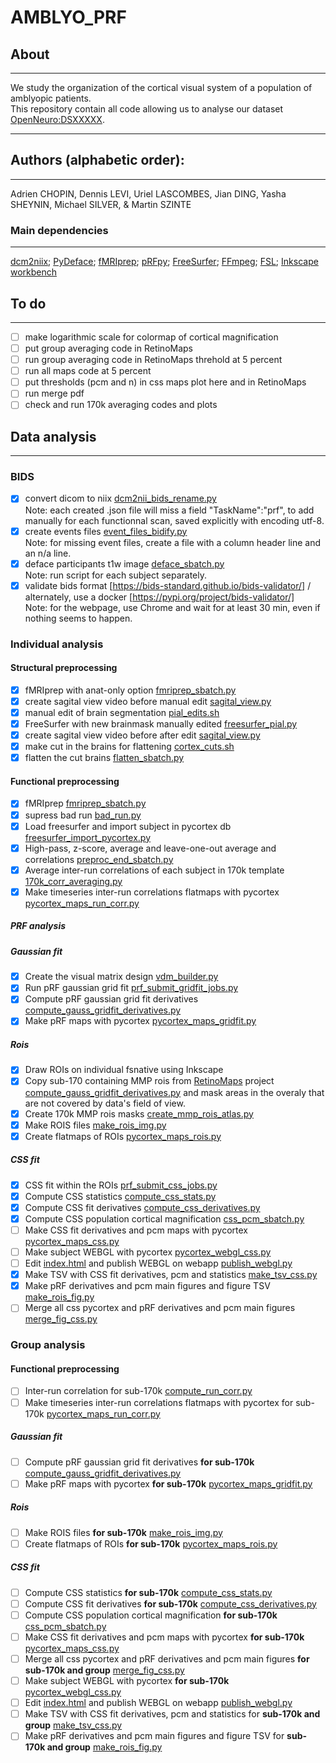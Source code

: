 # AMBLYO_PRF
## About
---
We study the organization of the cortical visual system of a population of amblyopic patients.</br>
This repository contain all code allowing us to analyse our dataset [OpenNeuro:DSXXXXX](https://openneuro.org/datasets/dsXXXX).</br>

---
## Authors (alphabetic order): 
---
Adrien CHOPIN, Dennis LEVI, Uriel LASCOMBES, Jian DING, Yasha SHEYNIN, Michael SILVER, & Martin SZINTE

### Main dependencies
---
[dcm2niix](https://github.com/rordenlab/dcm2niix); 
[PyDeface](https://github.com/poldracklab/pydeface); 
[fMRIprep](https://fmriprep.org/en/stable/); 
[pRFpy](https://github.com/VU-Cog-Sci/prfpy); 
[FreeSurfer](https://surfer.nmr.mgh.harvard.edu/);
[FFmpeg](https://ffmpeg.org/);
[FSL](https://fsl.fmrib.ox.ac.uk);
[Inkscape](https://inkscape.org/)
[workbench](https://humanconnectome.org/software/connectome-workbench)
</br>


## To do
---
- [ ] make logarithmic scale for colormap of cortical magnification
- [ ] put group averaging code in RetinoMaps
- [ ] run group averaging code in RetinoMaps threhold at 5 percent
- [ ] run all maps code at 5 percent
- [ ] put thresholds (pcm and n) in css maps plot here and in RetinoMaps
- [ ] run merge pdf
- [ ] check and run 170k averaging codes and plots

## Data analysis
---

### BIDS
- [x] convert dicom to niix [dcm2nii_bids_rename.py](analysis_code/preproc/bids/dcm2nii_bids_rename.py) 
    </br>Note: each created .json file will miss a field "TaskName":"prf", to add manually for each functionnal scan, saved explicitly with encoding utf-8.
- [x] create events files [event_files_bidify.py](analysis_code/preproc/bids/event_files_bidify.py) 
    </br>Note: for missing event files, create a file with a column header line and an n/a line.
- [x] deface participants t1w image [deface_sbatch.py](analysis_code/preproc/bids/deface_sbatch.py) 
    </br>Note: run script for each subject separately.
- [x] validate bids format [https://bids-standard.github.io/bids-validator/] / alternately, use a docker [https://pypi.org/project/bids-validator/]
    </br>Note: for the webpage, use Chrome and wait for at least 30 min, even if nothing seems to happen.

### Individual analysis

#### Structural preprocessing
- [x] fMRIprep with anat-only option [fmriprep_sbatch.py](analysis_code/preproc/functional/fmriprep_sbatch.py)
- [x] create sagital view video before manual edit [sagital_view.py](analysis_code/preproc/anatomical/sagital_view.py)
- [x] manual edit of brain segmentation [pial_edits.sh](analysis_code/preproc/anatomical/pial_edits.sh)
- [x] FreeSurfer with new brainmask manually edited [freesurfer_pial.py](analysis_code/preproc/anatomical/freesurfer_pial.py)
- [x] create sagital view video before after edit [sagital_view.py](analysis_code/preproc/anatomical/sagital_view.py)
- [x] make cut in the brains for flattening [cortex_cuts.sh](analysis_code/preproc/anatomical/cortex_cuts.sh)
- [x] flatten the cut brains [flatten_sbatch.py](analysis_code/preproc/anatomical/flatten_sbatch.py)

#### Functional preprocessing
- [x] fMRIprep [fmriprep_sbatch.py](analysis_code/preproc/functional/fmriprep_sbatch.py)
- [x] supress bad run [bad_run.py](analysis_code/preproc/functional/bad_run.py)
- [x] Load freesurfer and import subject in pycortex db [freesurfer_import_pycortex.py](analysis_code/preproc/functional/freesurfer_import_pycortex.py)
- [x] High-pass, z-score, average and leave-one-out average and correlations [preproc_end_sbatch.py](analysis_code/preproc/functional/preproc_end_sbatch.py)
- [x] Average inter-run correlations of each subject in 170k template [170k_corr_averaging.py](analysis_code/preproc/functional/170k_corr_averaging.py)
- [x] Make timeseries inter-run correlations flatmaps with pycortex [pycortex_maps_run_corr.py](analysis_code/preproc/functional/pycortex_maps_run_corr.py)
 
##### PRF analysis

##### Gaussian fit
- [x] Create the visual matrix design [vdm_builder.py](analysis_code/postproc/prf/vdm_builder.py)
- [x] Run pRF gaussian grid fit [prf_submit_gridfit_jobs.py](analysis_code/postproc/prf/fit/prf_submit_gridfit_jobs.py)
- [x] Compute pRF gaussian grid fit derivatives [compute_gauss_gridfit_derivatives.py](analysis_code/postproc/prf/postfit/compute_gauss_gridfit_derivatives.py)
- [x] Make pRF maps with pycortex [pycortex_maps_gridfit.py](analysis_code/postproc/prf/postfit/pycortex_maps_gridfit.py)

##### Rois
- [x] Draw ROIs on individual fsnative using Inkscape
- [x] Copy sub-170 containing MMP rois from [RetinoMaps](https://github.com/mszinte/RetinoMaps) project [compute_gauss_gridfit_derivatives.py](https://github.com/mszinte/RetinoMaps/blob/main/analysis_code/atlas/create_170k_mmp_rois_mask.ipynb) and mask areas in the overaly that are not covered by data's field of view.
- [x] Create 170k MMP rois masks [create_mmp_rois_atlas.py](analysis_code/atlas/create_mmp_rois_atlas.py)
- [x] Make ROIS files [make_rois_img.py](analysis_code/postproc/prf/postfit/make_rois_img.py)
- [x] Create flatmaps of ROIs [pycortex_maps_rois.py](analysis_code/postproc/prf/postfit/pycortex_maps_rois.py)

##### CSS fit
- [x] CSS fit within the ROIs [prf_submit_css_jobs.py](analysis_code/postproc/prf/fit/prf_submit_css_jobs.py)
- [x] Compute CSS statistics [compute_css_stats.py](analysis_code/postproc/prf/postfit/compute_css_stats.py)
- [x] Compute CSS fit derivatives [compute_css_derivatives.py](analysis_code/postproc/prf/postfit/compute_css_derivatives.py)
- [x] Compute CSS population cortical magnification [css_pcm_sbatch.py](analysis_code/postproc/prf/postfit/css_pcm_sbatch.py)
- [ ] Make CSS fit derivatives and pcm maps with pycortex [pycortex_maps_css.py](analysis_code/postproc/prf/postfit/pycortex_maps_css.py)
- [ ] Make subject WEBGL with pycortex [pycortex_webgl_css.py](analysis_code/postproc/prf/webgl/pycortex_webgl_css.py)
- [ ] Edit [index.html](disks/meso_H/projects/amblyo_prf/analysis_code/postproc/prf/webgl/index.html) and publish WEBGL on webapp [publish_webgl.py](analysis_code/postproc/prf/webgl/publish_webgl.py)
- [x] Make TSV with CSS fit derivatives, pcm and statistics [make_tsv_css.py](analysis_code/postproc/prf/postfit/make_tsv_css.py)
- [x] Make pRF derivatives and pcm main figures and figure TSV [make_rois_fig.py](analysis_code/postproc/prf/postfit/make_rois_fig.py)
- [ ] Merge all css pycortex and pRF derivatives and pcm main figures [merge_fig_css.py](analysis_code/postproc/prf/postfit/merge_fig_css.py)

### Group analysis

#### Functional preprocessing
- [ ] Inter-run correlation for sub-170k [compute_run_corr.py](analysis_code/preproc/functional/compute_run_corr.py)
- [ ] Make timeseries inter-run correlations flatmaps with pycortex for sub-170k [pycortex_maps_run_corr.py](analysis_code/preproc/functional/pycortex_maps_run_corr.py)

##### Gaussian fit
- [ ] Compute pRF gaussian grid fit derivatives **for sub-170k** [compute_gauss_gridfit_derivatives.py](analysis_code/postproc/prf/postfit/compute_gauss_gridfit_derivatives.py)
- [ ] Make pRF maps with pycortex **for sub-170k**  [pycortex_maps_gridfit.py](analysis_code/postproc/prf/postfit/pycortex_maps_gridfit.py)

##### Rois
- [ ] Make ROIS files **for sub-170k** [make_rois_img.py](analysis_code/postproc/prf/postfit/make_rois_img.py)
- [ ] Create flatmaps of ROIs **for sub-170k** [pycortex_maps_rois.py](analysis_code/postproc/prf/postfit/pycortex_maps_rois.py)

##### CSS fit
- [ ] Compute CSS statistics **for sub-170k** [compute_css_stats.py](analysis_code/postproc/prf/postfit/compute_css_stats.py)
- [ ] Compute CSS fit derivatives **for sub-170k** [compute_css_derivatives.py](analysis_code/postproc/prf/postfit/compute_css_derivatives.py)
- [ ] Compute CSS population cortical magnification **for sub-170k** [css_pcm_sbatch.py](analysis_code/postproc/prf/postfit/css_pcm_sbatch.py)
- [ ] Make CSS fit derivatives and pcm maps with pycortex **for sub-170k** [pycortex_maps_css.py](analysis_code/postproc/prf/postfit/pycortex_maps_css.py)
- [ ] Merge all css pycortex and pRF derivatives and pcm main figures **for sub-170k and group** [merge_fig_css.py](analysis_code/postproc/prf/postfit/merge_fig_css.py)
- [ ] Make subject WEBGL with pycortex **for sub-170k** [pycortex_webgl_css.py](analysis_code/postproc/prf/webgl/pycortex_webgl_css.py)
- [ ] Edit [index.html](disks/meso_H/projects/amblyo_prf/analysis_code/postproc/prf/webgl/index.html) and publish WEBGL on webapp [publish_webgl.py](analysis_code/postproc/prf/webgl/publish_webgl.py)
- [ ] Make TSV with CSS fit derivatives, pcm and statistics for **sub-170k and group** [make_tsv_css.py](analysis_code/postproc/prf/postfit/make_tsv_css.py)
- [ ] Make pRF derivatives and pcm main figures and figure TSV for **sub-170k and group** [make_rois_fig.py](analysis_code/postproc/prf/postfit/make_rois_fig.py)
